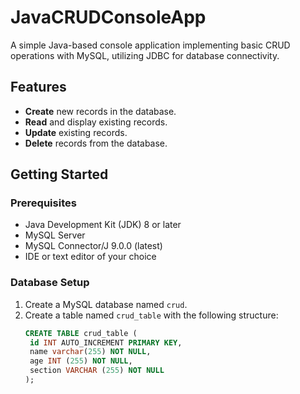 # JavaCRUDConsoleApp
A simple Java-based console application implementing basic CRUD operations with MySQL, utilizing JDBC for database connectivity.

## Features
- **Create** new records in the database.
- **Read** and display existing records.
- **Update** existing records.
- **Delete** records from the database.

## Getting Started

### Prerequisites
- Java Development Kit (JDK) 8 or later
- MySQL Server
- MySQL Connector/J 9.0.0 (latest)
- IDE or text editor of your choice

### Database Setup
1. Create a MySQL database named `crud`.
2. Create a table named `crud_table` with the following structure:
   ```sql
   CREATE TABLE crud_table (
	id INT AUTO_INCREMENT PRIMARY KEY,
    name varchar(255) NOT NULL,
    age INT (255) NOT NULL,
    section VARCHAR (255) NOT NULL
   );
